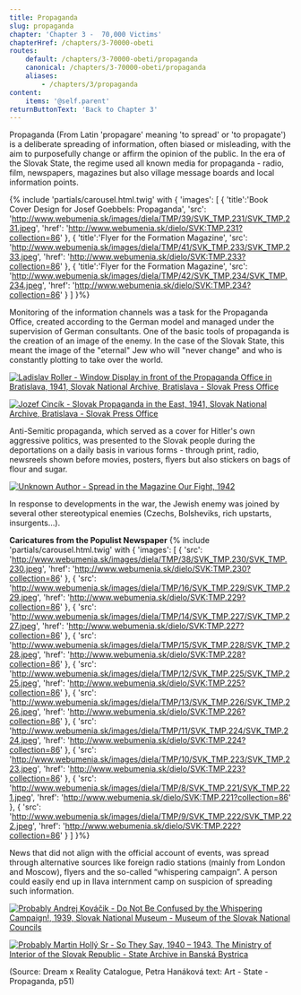 ```yaml
---
title: Propaganda
slug: propaganda
chapter: 'Chapter 3 -  70,000 Victims'
chapterHref: /chapters/3-70000-obeti
routes:
    default: /chapters/3-70000-obeti/propaganda
    canonical: /chapters/3-70000-obeti/propaganda
    aliases:
        - /chapters/3/propaganda
content:
    items: '@self.parent'
returnButtonText: 'Back to Chapter 3'
---
```


<span class="drop-cap">P</span>ropaganda (From Latin 'propagare' meaning 'to spread' or 'to propagate') is a deliberate spreading of information, often biased or misleading, with the aim to purposefully change or affirm the opinion of the public. In the era of the Slovak State, the regime used all known media for propaganda - radio, film, newspapers, magazines but also village message boards and local information points.

{% include 'partials/carousel.html.twig' with {
	'images': [
    	{
        	'title':'Book Cover Design for Josef Goebbels: Propaganda',
        	'src': 'http://www.webumenia.sk/images/diela/TMP/39/SVK_TMP.231/SVK_TMP.231.jpeg',
        	'href': 'http://www.webumenia.sk/dielo/SVK:TMP.231?collection=86'
    	},
   	 {
        	'title':'Flyer for the Formation Magazine',
   		 'src': 'http://www.webumenia.sk/images/diela/TMP/41/SVK_TMP.233/SVK_TMP.233.jpeg',
        	'href': 'http://www.webumenia.sk/dielo/SVK:TMP.233?collection=86'
    	},
   	 {
        	'title':'Flyer for the Formation Magazine',
   		 'src': 'http://www.webumenia.sk/images/diela/TMP/42/SVK_TMP.234/SVK_TMP.234.jpeg',
        	'href': 'http://www.webumenia.sk/dielo/SVK:TMP.234?collection=86'
    	}
	]
}%}

Monitoring of the information channels was a task for the Propaganda Office, created according to the German model and managed under the supervision of German consultants. One of the basic tools of propaganda is the creation of an image of the enemy. In the case of the Slovak State, this meant the image of the "eternal" Jew who will "never change" and who is constantly plotting to take over the world.

[![Ladislav Roller - Window Display in front of the Propaganda Office in Bratislava, 1941, Slovak National Archive, Bratislava - Slovak Press Office](Vykladne_skrine--1941--SNA-fondSTK.jpg "Ladislav Roller - Window Display in front of the Propaganda Office in Bratislava")](http://www.webumenia.sk/dielo/SVK:TMP.236?collection=86)

[![Jozef Cincík - Slovak Propaganda in the East, 1941, Slovak National Archive, Bratislava - Slovak Press Office](Slovenska_propaganda_na_v%C3%BDchode-Jozef%20Cinc%C3%ADk-1941--SNA_Bratislava%E2%80%93fondSTK.jpg "Jozef Cincík - Slovak Propaganda in the East")](http://www.webumenia.sk/dielo/SVK:TMP.235?collection=86)

Anti-Semitic propaganda, which served as a cover for Hitler's own aggressive politics, was presented to the Slovak people during the deportations on a daily basis in various forms - through print, radio, newsreels shown before movies, posters, flyers but also stickers on bags of flour and sugar.

[![Unknown Author - Spread in the Magazine Our Fight, 1942](dvojstranka_z_casopisu--Nas_boj--1942.jpg "Unknown Author - Spread in the Magazine Our Fight")](http://www.webumenia.sk/dielo/SVK:TMP.219?collection=86)

<div class="highlight">
<p>
In response to developments in the war, the Jewish enemy was joined by several other stereotypical enemies (Czechs, Bolsheviks, rich upstarts, insurgents...).
</p>
</div>

**Caricatures from the Populist Newspaper**
{% include 'partials/carousel.html.twig' with {
	'images': [
    	{
        	'src': 'http://www.webumenia.sk/images/diela/TMP/38/SVK_TMP.230/SVK_TMP.230.jpeg',
        	'href': 'http://www.webumenia.sk/dielo/SVK:TMP.230?collection=86'
    	},
   	 {
   		 'src': 'http://www.webumenia.sk/images/diela/TMP/16/SVK_TMP.229/SVK_TMP.229.jpeg',
        	'href': 'http://www.webumenia.sk/dielo/SVK:TMP.229?collection=86'
    	},
    	{
   		 'src': 'http://www.webumenia.sk/images/diela/TMP/14/SVK_TMP.227/SVK_TMP.227.jpeg',
        	'href': 'http://www.webumenia.sk/dielo/SVK:TMP.227?collection=86'
    	},
    	{
        	'src': 'http://www.webumenia.sk/images/diela/TMP/15/SVK_TMP.228/SVK_TMP.228.jpeg',
        	'href': 'http://www.webumenia.sk/dielo/SVK:TMP.228?collection=86'
        	},
    	{
        	'src': 'http://www.webumenia.sk/images/diela/TMP/12/SVK_TMP.225/SVK_TMP.225.jpeg',
        	'href': 'http://www.webumenia.sk/dielo/SVK:TMP.225?collection=86'
        	},
    	{
        	'src': 'http://www.webumenia.sk/images/diela/TMP/13/SVK_TMP.226/SVK_TMP.226.jpeg',
        	'href': 'http://www.webumenia.sk/dielo/SVK:TMP.226?collection=86'
              	},
    	{
        	'src': 'http://www.webumenia.sk/images/diela/TMP/11/SVK_TMP.224/SVK_TMP.224.jpeg',
        	'href': 'http://www.webumenia.sk/dielo/SVK:TMP.224?collection=86'
              	},
    	{
        	'src': 'http://www.webumenia.sk/images/diela/TMP/10/SVK_TMP.223/SVK_TMP.223.jpeg',
        	'href': 'http://www.webumenia.sk/dielo/SVK:TMP.223?collection=86'
                    	},
    	{
        	'src': 'http://www.webumenia.sk/images/diela/TMP/8/SVK_TMP.221/SVK_TMP.221.jpeg',
        	'href': 'http://www.webumenia.sk/dielo/SVK:TMP.221?collection=86'
                    	},
    	{
        	'src': 'http://www.webumenia.sk/images/diela/TMP/9/SVK_TMP.222/SVK_TMP.222.jpeg',
        	'href': 'http://www.webumenia.sk/dielo/SVK:TMP.222?collection=86'
    	}
	]
}%}

News that did not align with the official account of events, was spread through alternative sources like foreign radio stations (mainly from London and Moscow), flyers and the so-called “whispering campaign”. A person could easily end up in Ilava internment camp on suspicion of spreading such information.

[![Probably Andrej Kováčik - Do Not Be Confused by the Whispering Campaign!, 1939, Slovak National Museum - Museum of the Slovak National Councils](Nedaj_sa_pomylit--pravdepod_Kovacik--1939--SNM-muzeumSNR_Myjavaopravene.jpg "Probably Andrej Kováčik - Do Not Be Confused by the Whispering Campaign!")](http://www.webumenia.sk/dielo/SVK:TMP.232)

[![Probably Martin Hollý Sr - So They Say, 1940 – 1943, The Ministry of Interior of the Slovak Republic - State Archive in Banská Bystrica](Jedna_pani_povedala-autor_pravdepod_Holly--1940-43--SABB.jpg "Probably Martin Hollý Sr. - So They Say")](http://www.webumenia.sk/dielo/SVK:TMP.220?collection=86)

(Source: Dream x Reality Catalogue, Petra Hanáková text: Art - State - Propaganda, p51)